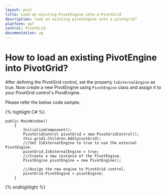```yaml
---
layout: post
title: Load-an-existing-PivotEngine-into-a-PivotGrid
description: load an existing pivotengine into a pivotgrid?
platform: wpf
control: PivotGrid
documentation: ug
---
```


# How to load an existing PivotEngine into PivotGrid?

After defining the PivotGrid control, set the property `IsExternalEngine` as true. Now create a new PivotEngine using `PivotEngine` class and assign it to your PivotGrid control's PivotEngine.

Please refer the below code sample.

{% highlight C# %}

    public MainWindow()
        {
            InitializeComponent();
            PivotGridControl pivotGrid = new PivotGridControl();
            this.grid1.Children.Add(pivotGrid);
            ///Set IsExternalEngine to true to use the external PivotEngine.
            pivotGrid.IsExternalEngine = true;
            ///Create a new instance of the PivotEngine.
            PivotEngine pivotEngine = new PivotEngine();
            
            ///Assign the new engine to PivotGrid control.
            pivotGrid.PivotEngine = pivotEngine;
        }

{% endhighlight %}


